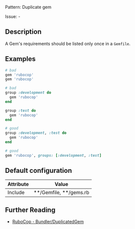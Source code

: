 Pattern: Duplicate gem

Issue: -

## Description

A Gem's requirements should be listed only once in a `Gemfile`.

## Examples

```ruby
# bad
gem 'rubocop'
gem 'rubocop'

# bad
group :development do
  gem 'rubocop'
end

group :test do
  gem 'rubocop'
end

# good
group :development, :test do
  gem 'rubocop'
end

# good
gem 'rubocop', groups: [:development, :test]
```

## Default configuration

Attribute | Value
--- | ---
Include | \*\*/Gemfile, \*\*/gems.rb

## Further Reading

* [RuboCop - Bundler/DuplicatedGem](https://docs.rubocop.org/rubocop/cops_bundler.html#bundlerduplicatedgem)
